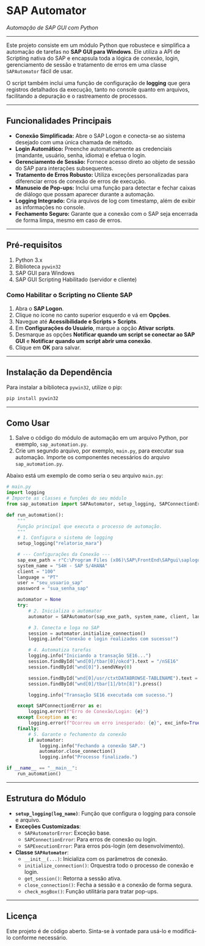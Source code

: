 # SAP Automator
*Automação de SAP GUI com Python*

---

Este projeto consiste em um módulo Python que robustece e simplifica a automação de tarefas no **SAP GUI para Windows**. Ele utiliza a API de Scripting nativa do SAP e encapsula toda a lógica de conexão, login, gerenciamento de sessão e tratamento de erros em uma classe `SAPAutomator` fácil de usar.

O script também inclui uma função de configuração de **logging** que gera registros detalhados da execução, tanto no console quanto em arquivos, facilitando a depuração e o rastreamento de processos.

---

## Funcionalidades Principais
- **Conexão Simplificada:** Abre o SAP Logon e conecta-se ao sistema desejado com uma única chamada de método.
- **Login Automático:** Preenche automaticamente as credenciais (mandante, usuário, senha, idioma) e efetua o login.
- **Gerenciamento de Sessão:** Fornece acesso direto ao objeto de sessão do SAP para interações subsequentes.
- **Tratamento de Erros Robusto:** Utiliza exceções personalizadas para diferenciar erros de conexão de erros de execução.
- **Manuseio de Pop-ups:** Inclui uma função para detectar e fechar caixas de diálogo que possam aparecer durante a automação.
- **Logging Integrado:** Cria arquivos de log com timestamp, além de exibir as informações no console.
- **Fechamento Seguro:** Garante que a conexão com o SAP seja encerrada de forma limpa, mesmo em caso de erros.

---

## Pré-requisitos
1.  Python 3.x
2.  Biblioteca `pywin32`
3.  SAP GUI para Windows
4.  SAP GUI Scripting Habilitado (servidor e cliente)

### Como Habilitar o Scripting no Cliente SAP
1.  Abra o **SAP Logon**.
2.  Clique no ícone no canto superior esquerdo e vá em **Opções**.
3.  Navegue até **Acessibilidade e Scripts > Scripts**.
4.  Em **Configurações do Usuário**, marque a opção **Ativar scripts**.
5.  Desmarque as opções **Notificar quando um script se conectar ao SAP GUI** e **Notificar quando um script abrir uma conexão**.
6.  Clique em **OK** para salvar.

---

## Instalação da Dependência
Para instalar a biblioteca `pywin32`, utilize o pip:
```bash
pip install pywin32
```

---

## Como Usar
1.  Salve o código do módulo de automação em um arquivo Python, por exemplo, `sap_automation.py`.
2.  Crie um segundo arquivo, por exemplo, `main.py`, para executar sua automação. Importe os componentes necessários do arquivo `sap_automation.py`.

Abaixo está um exemplo de como seria o seu arquivo `main.py`:

```python
# main.py
import logging
# Importe as classes e funções do seu módulo
from sap_automation import SAPAutomator, setup_logging, SAPConnectionError

def run_automation():
    """
    Função principal que executa o processo de automação.
    """
    # 1. Configura o sistema de logging
    setup_logging("relatorio_mara")

    # --- Configurações da Conexão ---
    sap_exe_path = r"C:\Program Files (x86)\SAP\FrontEnd\SAPgui\saplogon.exe"
    system_name = "S4H - SAP S/4HANA"
    client = "100"
    language = "PT"
    user = "seu_usuario_sap"
    password = "sua_senha_sap"

    automator = None
    try:
        # 2. Inicializa o automator
        automator = SAPAutomator(sap_exe_path, system_name, client, language, user, password)

        # 3. Conecta e loga no SAP
        session = automator.initialize_connection()
        logging.info("Conexão e login realizados com sucesso!")

        # 4. Automatiza tarefas
        logging.info("Iniciando a transação SE16...")
        session.findById("wnd[0]/tbar[0]/okcd").text = "/nSE16"
        session.findById("wnd[0]").sendVKey(0)

        session.findById("wnd[0]/usr/ctxtDATABROWSE-TABLENAME").text = "MARA"
        session.findById("wnd[0]/tbar[1]/btn[8]").press()

        logging.info("Transação SE16 executada com sucesso.")

    except SAPConnectionError as e:
        logging.error(f"Erro de Conexão/Login: {e}")
    except Exception as e:
        logging.error(f"Ocorreu um erro inesperado: {e}", exc_info=True)
    finally:
        # 5. Garante o fechamento da conexão
        if automator:
            logging.info("Fechando a conexão SAP.")
            automator.close_connection()
            logging.info("Processo finalizado.")

if __name__ == "__main__":
    run_automation()
```

---

## Estrutura do Módulo
- **`setup_logging(log_name)`**: Função que configura o logging para console e arquivo.
- **Exceções Customizadas**:
    - `SAPAutomatorError`: Exceção base.
    - `SAPConnectionError`: Para erros de conexão ou login.
    - `SAPExecutionError`: Para erros pós-login (em desenvolvimento).
- **Classe `SAPAutomator`**:
    - `__init__(...)`: Inicializa com os parâmetros de conexão.
    - `initialize_connection()`: Orquestra todo o processo de conexão e login.
    - `get_session()`: Retorna a sessão ativa.
    - `close_connection()`: Fecha a sessão e a conexão de forma segura.
    - `check_msgBox()`: Função utilitária para tratar pop-ups.

---

## Licença
Este projeto é de código aberto. Sinta-se à vontade para usá-lo e modificá-lo conforme necessário.
